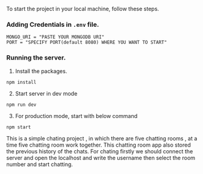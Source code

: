 To start the project in your local machine, follow these steps.

### Adding Credentials in `.env` file.

```
MONGO_URI = "PASTE YOUR MONGODB URI"
PORT = "SPECIFY PORT(default 8080) WHERE YOU WANT TO START"

```
### Running the server.
1. Install the packages.

```
npm install
```

2. Start server in dev mode

```
npm run dev
```

3. For production mode, start with below command

```
npm start
```

This is a simple chating project , in which there are five chatting rooms , at a time five chatting room work together. This chatting room app also stored the previous history of the chats. For chating firstly we should connect the server and open the localhost and write the username then select the room number and start chatting.
